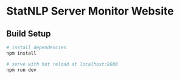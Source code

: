 # StatNLP Server Monitor Website

## Build Setup

``` bash
# install dependencies
npm install

# serve with hot reload at localhost:8080
npm run dev

```
